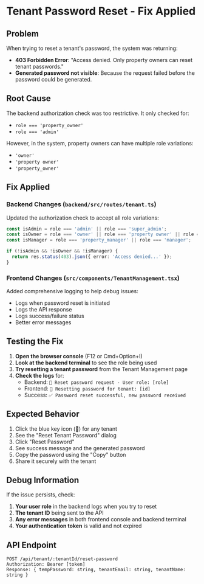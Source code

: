 # Tenant Password Reset - Fix Applied

## Problem
When trying to reset a tenant's password, the system was returning:
- **403 Forbidden Error**: "Access denied. Only property owners can reset tenant passwords."
- **Generated password not visible**: Because the request failed before the password could be generated.

## Root Cause
The backend authorization check was too restrictive. It only checked for:
- `role === 'property_owner'`
- `role === 'admin'`

However, in the system, property owners can have multiple role variations:
- `'owner'`
- `'property owner'`
- `'property_owner'`

## Fix Applied

### Backend Changes (`backend/src/routes/tenant.ts`)
Updated the authorization check to accept all role variations:

```typescript
const isAdmin = role === 'admin' || role === 'super_admin';
const isOwner = role === 'owner' || role === 'property owner' || role === 'property_owner';
const isManager = role === 'property_manager' || role === 'manager';

if (!isAdmin && !isOwner && !isManager) {
  return res.status(403).json({ error: 'Access denied...' });
}
```

### Frontend Changes (`src/components/TenantManagement.tsx`)
Added comprehensive logging to help debug issues:
- Logs when password reset is initiated
- Logs the API response
- Logs success/failure status
- Better error messages

## Testing the Fix

1. **Open the browser console** (F12 or Cmd+Option+I)
2. **Look at the backend terminal** to see the role being used
3. **Try resetting a tenant password** from the Tenant Management page
4. **Check the logs** for:
   - Backend: `🔐 Reset password request - User role: [role]`
   - Frontend: `🔐 Resetting password for tenant: [id]`
   - Success: `✅ Password reset successful, new password received`

## Expected Behavior

1. Click the blue key icon (🔑) for any tenant
2. See the "Reset Tenant Password" dialog
3. Click "Reset Password"
4. See success message and the generated password
5. Copy the password using the "Copy" button
6. Share it securely with the tenant

## Debug Information

If the issue persists, check:
1. **Your user role** in the backend logs when you try to reset
2. **The tenant ID** being sent to the API
3. **Any error messages** in both frontend console and backend terminal
4. **Your authentication token** is valid and not expired

## API Endpoint
```
POST /api/tenant/:tenantId/reset-password
Authorization: Bearer [token]
Response: { tempPassword: string, tenantEmail: string, tenantName: string }
```

